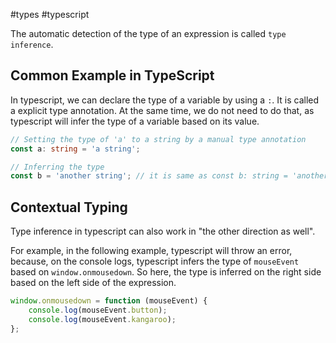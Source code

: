#types #typescript 

The automatic detection of the type of an expression is called `type inference`.

## Common Example in TypeScript

In typescript, we can declare the type of a variable by using a `:`. It is called a explicit type annotation. At the same time, we do not need to do that, as typescript will infer the type of a variable based on its value. 

```typescript
// Setting the type of 'a' to a string by a manual type annotation
const a: string = 'a string';

// Inferring the type
const b = 'another string'; // it is same as const b: string = 'another string'
```

## Contextual Typing

Type inference in typescript can also work in "the other direction as well".

For example, in the following example, typescript will throw an error, because, on the console logs, typescript infers the type of `mouseEvent` based on `window.onmousedown`. So here, the type is inferred on the right side based on the left side of the expression.

```typescript
window.onmousedown = function (mouseEvent) {
	console.log(mouseEvent.button);
	console.log(mouseEvent.kangaroo);
};
```